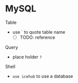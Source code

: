 # MySQL

Table

- use ` to quote table name
  - [ ] TODO: reference
  
Query

- place holder `?`

Shell

- `use icehub` to use a database